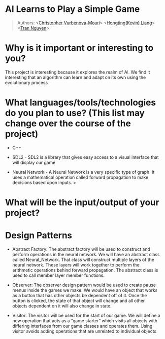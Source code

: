 # AI Learns to Play a Simple Game

 > Authors: 
 \<[Christopher Vurbenova-Mouri](https://github.com/Quidifer)\>
 \<[Hongting(Kevin) Liang](https://github.com/kevin7816)\>
 \<[Tran Nguyen](https://github.com/trannguyen28)\>

# Why is it important or interesting to you?
 This project is interesting because it explores the realm of AI. We find it interesting
that an algorithm can learn and adapt on its own using the evolutionary process


# What languages/tools/technologies do you plan to use? (This list may change over the course of the project)
 * C++

 * SDL2 - SDL2 is a library that gives easy access to a visual interface that will display our game

 * Neural Network - A Neural Network is a very specific type of graph. It uses a mathematical operation called forward
 propagation to make decisions based upon inputs. \>

# What will be the input/output of your project?

# Design Patterns
 * Abstract Factory: The abstract factory will be used to construct and perform operations in the neural network. We will have an abstract class called Neural_Network. That class will construct multiple layers of the neural network. These layers will work together to perform the arithmetic operations behind forward propagation. The abstract class is used to call member layer member functions.

 * Observer: The observer design pattern would be used to create pause menus inside the games we make. We would have an object that works as a button that has other objects be dependent off of it. Once the button is clicked, the state of that object will change and all other objects dependent on it will also change in state.

 * Visitor: The visitor will be used for the start of our game. We will define a new operation that acts as a “game starter” which visits all objects with differing interfaces from our game classes and operates them. Using visitor avoids adding operations that are unrelated to individual objects.
